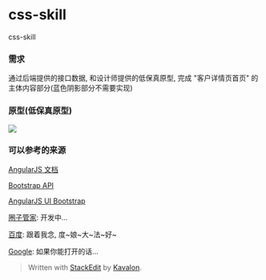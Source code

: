 # css-skill
css-skill






### 需求

通过后端提供的接口数据, 和设计师提供的低保真原型, 完成 "客户详情页首页" 的主体内容部分(蓝色阴影部分不需要实现)

### 原型(低保真原型)

![](http://7xr5ok.com1.z0.glb.clouddn.com/customer-low-fidelity-prototypes.png)

### 可以参考的来源

[AngularJS 文档](https://docs.angularjs.org/api)

[Bootstrap API](http://v3.bootcss.com/css/)

[AngularJS UI Bootstrap](http://angular-ui.github.io/bootstrap/)

[圈子管家](http://www.quanzicrm.com/): 开发中...

[百度](http://www.baidu.com/): 跟着我念, 度~娘~大~法~好~

[Google](http://www.google.com/): 如果你能打开的话...

> Written with [StackEdit](https://stackedit.io/) by [Kavalon](https://github.com/klovelovely/).
